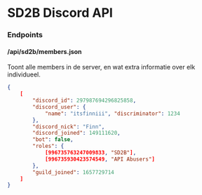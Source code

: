 # SD2B Discord API

### Endpoints

#### /api/sd2b/members.json

Toont alle members in de server, en wat extra informatie over elk individueel.

```json
{
    [
    	"discord_id": 297987694296825858,
		"discord_user": {
    		"name": "itsfinniii", "discriminator": 1234
		},
		"discord_nick": "Finn",
		"discord_joined": 149111620,
		"bot": false,
		"roles": {
            [996735763247009833, "SD2B"],
			[996735930423574549, "API Abusers"]
		},
		"guild_joined": 1657729714
    ]
}
```





